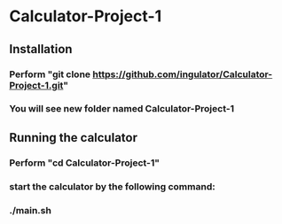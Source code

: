 # Calculator-Project-1 

## Installation

### Perform "git clone https://github.com/ingulator/Calculator-Project-1.git"
### You will see new folder named Calculator-Project-1

## Running the calculator

### Perform "cd Calculator-Project-1"
### start the calculator by the following command:
### ./main.sh
